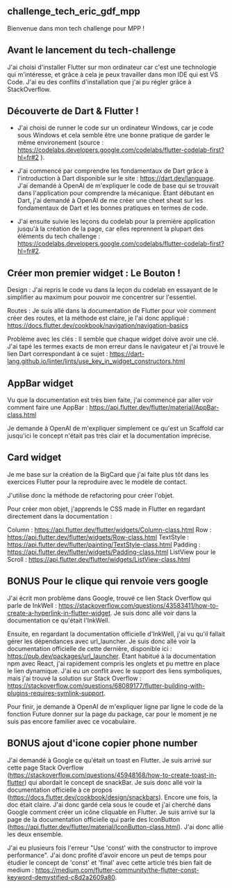 ## challenge_tech_eric_gdf_mpp
Bienvenue dans mon tech challenge pour MPP !

## Avant le lancement du tech-challenge
J'ai choisi d'installer Flutter sur mon ordinateur car c'est une technologie qui m'intéresse, et grâce à cela je peux travailler dans mon IDE qui est VS Code. J'ai eu des conflits d'installation que j'ai pu régler grâce à StackOverflow.

## Découverte de  Dart & Flutter !

- J'ai choisi de runner le code sur un ordinateur Windows, car je code sous Windows et cela semble être une bonne pratique de garder le même environement (source :  https://codelabs.developers.google.com/codelabs/flutter-codelab-first?hl=fr#2 ). 

- J'ai commencé par comprendre les fondamentaux de Dart grâce à l'introduction à Dart disponible sur le site : https://dart.dev/language. J'ai demandé à OpenAI de m'expliquer le code de base qui se trouvait dans l'application pour comprendre la mécanique. Étant débutant en Dart, j'ai demandé à OpenAI de me créer une cheet sheat sur les fondamentaux de Dart et les bonnes pratiques en termes de code.

- J'ai ensuite suivie les leçons du codelab pour la première application jusqu'à la création de la page, car elles reprennent la plupart des éléments du tech challenge : https://codelabs.developers.google.com/codelabs/flutter-codelab-first?hl=fr#2.

## Créer mon premier widget : Le Bouton ! 

Design : 
    J'ai repris le code vu dans la leçon du codelab en essayant de le simplifier au maximum pour pouvoir me concentrer sur l'essentiel.

Routes : 
    Je suis allé dans la documentation de Flutter pour voir comment créer des routes, et la méthode est claire, je l'ai donc appliqué : https://docs.flutter.dev/cookbook/navigation/navigation-basics


Problème avec les clés :
    Il semble que chaque widget doive avoir une clé. J'ai tapé les termes exacts de mon erreur dans le navigateur et j'ai trouvé le lien Dart correspondant à ce sujet : https://dart-lang.github.io/linter/lints/use_key_in_widget_constructors.html

## AppBar widget

Vu que la documentation est très bien faite, j'ai commencé par aller voir comment faire une AppBar : https://api.flutter.dev/flutter/material/AppBar-class.html

Je demande à OpenAI de m'expliquer simplement ce qu'est un Scaffold car jusqu'ici le concept n'était pas très clair et la documentation imprécise.

## Card widget

Je me base sur la création de la BigCard que j'ai faite plus tôt dans les exercices Flutter pour la reproduire avec le modèle de contact.

J'utilise donc la méthode de refactoring pour créer l'objet.

Pour créer mon objet, j'apprends le CSS made in Flutter en regardant directement dans la documentation :

Column : https://api.flutter.dev/flutter/widgets/Column-class.html
Row : https://api.flutter.dev/flutter/widgets/Row-class.html
TextStyle : https://api.flutter.dev/flutter/painting/TextStyle-class.html
Padding : https://api.flutter.dev/flutter/widgets/Padding-class.html
ListView pour le Scroll : https://api.flutter.dev/flutter/widgets/ListView-class.html

## BONUS Pour le clique qui renvoie vers google 

J'ai écrit mon problème dans Google, trouvé ce lien Stack Overflow qui parle de InkWell : https://stackoverflow.com/questions/43583411/how-to-create-a-hyperlink-in-flutter-widget. Je suis donc allé voir dans la documentation ce qu'était l'InkWell.

Ensuite, en regardant la documentation officielle d'InkWell, j'ai vu qu'il fallait gérer les dépendances avec url_launcher. Je suis donc allé voir la documentation officielle de cette dernière, disponible ici : https://pub.dev/packages/url_launcher. Étant habitué à la documentation npm avec React, j'ai rapidement compris les onglets et pu mettre en place le lien dynamique. J'ai eu un conflit avec le support des liens symboliques, mais j'ai trouvé la solution sur Stack Overflow : https://stackoverflow.com/questions/68089177/flutter-building-with-plugins-requires-symlink-support.

Pour finir, je demande à OpenAI de m'expliquer ligne par ligne le code de la fonction Future<void> donner sur la page du package, car pour le moment je ne suis pas encore familier avec ce vocabulaire.

## BONUS ajout d'icone copier phone number

J'ai demandé à Google ce qu'était un toast en Flutter.
Je suis arrivé sur cette page Stack Overflow (https://stackoverflow.com/questions/45948168/how-to-create-toast-in-flutter) qui abordait le concept de snackBar.
Je suis donc allé voir la documentation officielle à ce propos (https://docs.flutter.dev/cookbook/design/snackbars). Encore une fois, la doc était claire. J'ai donc gardé cela sous le coude et j'ai cherché dans Google comment créer un icône cliquable en Flutter. Je suis arrivé sur la page de la documentation officielle qui parle des IconButton (https://api.flutter.dev/flutter/material/IconButton-class.html).
J'ai donc allié les deux ensemble.

J'ai eu plusieurs fois l'erreur "Use 'const' with the constructor to improve performance". J'ai donc profité d'avoir encore un peut de temps pour étudier le concept de 'const' et 'final' avec cette article trés bien fait de medium : https://medium.com/flutter-community/the-flutter-const-keyword-demystified-c8d2a2609a80.



  
 
